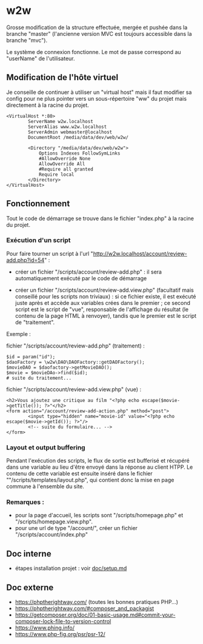 # w2w

Grosse modification de la structure effectuée, mergée et pushée dans la branche "master" (l'ancienne version MVC est toujours accessible dans la branche "mvc").

Le système de connexion fonctionne. Le mot de passe correspond au "userName" de l'utilisateur.

## Modification de l'hôte virtuel

Je conseille de continuer à utiliser un "virtual host" mais il faut modifier sa config pour ne plus pointer vers un sous-répertoire "ww" du projet mais directement à la racine du projet.

```
<VirtualHost *:80>
        ServerName w2w.localhost
        ServerAlias www.w2w.localhost
        ServerAdmin webmaster@localhost
        DocumentRoot /media/data/dev/web/w2w/

        <Directory "/media/data/dev/web/w2w">
            Options Indexes FollowSymLinks
            #AllowOverride None
            AllowOverride All
            #Require all granted
            Require local
        </Directory>
</VirtualHost>
```

## Fonctionnement

Tout le code de démarrage se trouve dans le fichier "index.php" à la racine du projet.

### Exécution d'un script
Pour faire tourner un script à l'url "http://w2w.localhost/account/review-add.php?id=54" :

- créer un fichier "<racine du projet>/scripts/account/review-add.php" : il sera automatiquement exécuté par le code de démarrage

- créer un fichier "<racine du projet>/scripts/account/review-add.view.php" (facultatif mais conseillé pour les scripts non triviaux) : si ce fichier existe, il est exécuté juste après et accède aux variables crées dans le premier ; ce second script est le script de "vue", responsable de l'affichage du résultat (le contenu de la page HTML à renvoyer), tandis que le premier est le script de "traitement".

Exemple :

fichier "<racine du projet>/scripts/account/review-add.php" (traitement) :
```
$id = param("id");
$daoFactory = \w2w\DAO\DAOFactory::getDAOFactory();
$movieDAO = $daofactory->getMovieDAO();
$movie = $movieDAo->find($id);
# suite du traitement...
```

fichier "<racine du projet>/scripts/account/review-add.view.php" (vue) :
```
<h2>Vous ajoutez une critique au film "<?php echo escape($movie->getTitle()); ?>"</h2>
<form action="/account/review-add-action.php" method="post">
        <input type="hidden" name="movie-id" value="<?php echo escape($movie->getId()); ?>"/>
        <!-- suite du formulaire... -->
</form>
```

### Layout et output buffering

Pendant l'exécution des scripts, le flux de sortie est bufferisé et récupéré dans une variable au lieu d'être envoyé dans la réponse au client HTPP. Le contenu de cette variable est ensuite inséré dans le fichier ""<racine du projet>/scripts/templates/layout.php", qui contient donc la mise en page commune à l'ensemble du site.

### Remarques :

- pour la page d'accueil, les scripts sont "<racine du projet>/scripts/homepage.php" et "<racine du projet>/scripts/homepage.view.php".
- pour une url de type "/account/", créer un fichier "<racine du projet>/scripts/account/index.php"








## Doc interne

- étapes installation projet : voir [doc/setup.md](https://github.com/PAC-2019-2020-films/w2w/blob/master/doc/setup.md)

## Doc externe

- https://phptherightway.com/ (toutes les bonnes pratiques PHP...)
- https://phptherightway.com/#composer_and_packagist
- https://getcomposer.org/doc/01-basic-usage.md#commit-your-composer-lock-file-to-version-control
- https://www.phing.info/ 
- https://www.php-fig.org/psr/psr-12/ 



